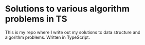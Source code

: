 # Solutions to various algorithm problems in TS

This is my repo where I write out my solutions to data structure and algorithm problems. Written in TypeScript.
